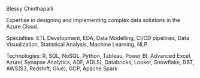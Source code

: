 Blessy Chinthapalli

Expertise in designing and implementing complex data solutions in the Azure Cloud.

Specialties: ETL Development, EDA, Data Modelling, CI/CD pipelines,  Data Visualization, Statistical Analysis, Machine Learning, NLP

Technologies: R, SQL, NoSQL, Python, Tableau, Power BI, Advanced Excel, Azure( Synapse Analytics, ADF, ADLS), Databricks, Looker, Snowflake, DBT, AWS(S3, Redshift, Glue), GCP, Apache Spark


